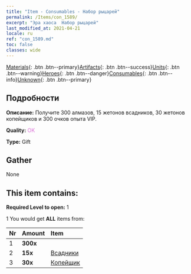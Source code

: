 ```yaml
---
title: "Item - Consumables - Набор рыцарей"
permalink: /Items/con_1589/
excerpt: "Эра хаоса  Набор рыцарей"
last_modified_at: 2021-04-21
locale: ru
ref: "con_1589.md"
toc: false
classes: wide
---
```

 [Materials](/ru/Items/){: .btn .btn--primary}[Artifacts](/ru/Items/Artifacts/){: .btn .btn--success}[Units](/ru/Items/Units/){: .btn .btn--warning}[Heroes](/ru/Items/Heroes/){: .btn .btn--danger}[Consumables](/ru/Items/Consumables/){: .btn .btn--info}[Unknown](/ru/Items/Unknown/){: .btn .btn--primary}

## Подробности
 **Описание:** Получите 300 алмазов, 15 жетонов всадников, 30 жетонов копейщиков и 300 очков опыта VIP.

 **Quality:** <span style="color: #DA70D6">OK</span>

 **Type:** Gift

## Gather

  None

## This item contains:

 **Required Level to open:** 1

 1 You would get **ALL** items  from:

  | Nr | Amount |     Item    |
  |:---|:-------|:------------|
  | 1 |  **300x** | <i class="fas fa-gem"/> |  | 
  | 2 |  **15x** | [Всадники](/ru/Items/unt_195/) |  | 
  | 3 |  **30x** | [Копейщик](/ru/Items/unt_190/) |  | 
